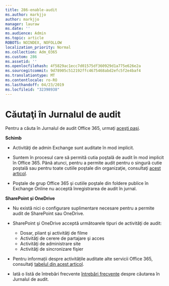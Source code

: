 ```yaml
---
title: 286-enable-audit
ms.author: markjjo
author: markjjo
manager: lauraw
ms.date: ''
ms.audience: Admin
ms.topic: article
ROBOTS: NOINDEX, NOFOLLOW
localization_priority: Normal
ms.collection: Adm_O365
ms.custom: 286
ms.assetid: ''
ms.openlocfilehash: 4f5829ac1ecc7d01575df360929d1a775e626e2a
ms.sourcegitcommit: 9d78905c512192ffc4675468abd2efc5f2e4baf4
ms.translationtype: MT
ms.contentlocale: ro-RO
ms.lasthandoff: 04/23/2019
ms.locfileid: "32398938"
---
```

# <a name="search-the-audit-log"></a>Căutaţi în Jurnalul de audit

Pentru a căuta în Jurnalul de audit Office 365, urmaţi [aceşti paşi](https://docs.microsoft.com/office365/securitycompliance/search-the-audit-log-in-security-and-compliance#search-the-audit-log). 

**Schimb**

- Activităţi de admin Exchange sunt auditate în mod implicit.

- Suntem în procesul care să permită cutia poştală de audit în mod implicit în Office 365. Până atunci, pentru a permite audit pentru o singură cutie poştală sau pentru toate cutiile poştale din organizaţie, consultaţi [acest articol](https://docs.microsoft.com/office365/securitycompliance/enable-mailbox-auditing).

- Poştale de grup Office 365 şi cutiile poştale din foldere publice în Exchange Online nu acceptă înregistrarea de audit în jurnal.

**SharePoint și OneDrive**

- Nu există nici o configurare suplimentare necesare pentru a permite audit de SharePoint sau OneDrive.

- SharePoint şi OneDrive acceptă următoarele tipuri de activităţi de audit: 

    - Dosar, pliant şi activităţi de filme
    - Activităţi de cerere de partajare şi acces
    - Activităţi de administrare site
    - Activităţi de sincronizare fişier

- Pentru informații despre activitățile auditate alte servicii Office 365, consultaţi [tabelul din acest articol](https://docs.microsoft.com/office365/securitycompliance/search-the-audit-log-in-security-and-compliance#audited-activities).

- Iată o listă de întrebări frecvente [întrebări frecvente](https://docs.microsoft.com/office365/securitycompliance/search-the-audit-log-in-security-and-compliance#frequently-asked-questions) despre căutarea în Jurnalul de audit.